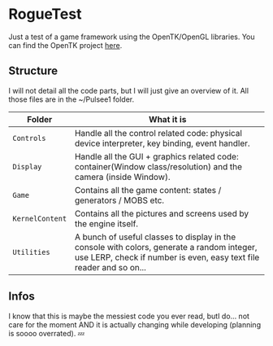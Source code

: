 # RogueTest
Just a test of a game framework using the OpenTK/OpenGL libraries.
You can find the OpenTK project [here](https://github.com/opentk/opentk).

## Structure
I will not detail all the code parts, but I will just give an overview of it.
All those files are in the ~/Pulsee1 folder. 

Folder | What it is
------- | -------
`Controls` | Handle all the control related code: physical device interpreter, key binding, event handler.
`Display` | Handle all the GUI + graphics related code: container(Window class/resolution) and the camera (inside Window).
`Game` | Contains all the game content: states / generators / MOBS etc.
`KernelContent` | Contains all the pictures and screens used by the engine itself.
`Utilities` | A bunch of useful classes to display in the console with colors, generate a random integer, use LERP, check if number is even, easy text file reader and so on...

## Infos
I know that this is maybe the messiest code you ever read, butI do...  not care for the moment AND it is actually changing while developing (planning is soooo overrated). :zzz:
